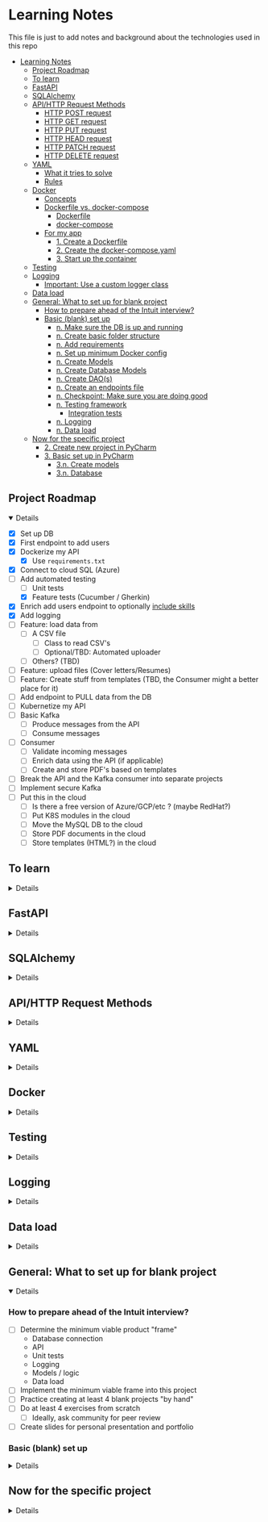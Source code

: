 # Learning Notes

This file is just to add notes and background about the technologies used in this repo

<!-- TOC -->

* [Learning Notes](#learning-notes)
    * [Project Roadmap](#project-roadmap)
    * [To learn](#to-learn)
    * [FastAPI](#fastapi)
    * [SQLAlchemy](#sqlalchemy)
    * [API/HTTP Request Methods](#apihttp-request-methods)
        * [HTTP POST request](#http-post-request)
        * [HTTP GET request](#http-get-request)
        * [HTTP PUT request](#http-put-request)
        * [HTTP HEAD request](#http-head-request)
        * [HTTP PATCH request](#http-patch-request)
        * [HTTP DELETE request](#http-delete-request)
    * [YAML](#yaml)
        * [What it tries to solve](#what-it-tries-to-solve)
        * [Rules](#rules)
    * [Docker](#docker)
        * [Concepts](#concepts)
        * [Dockerfile vs. docker-compose](#dockerfile-vs-docker-compose)
            * [Dockerfile](#dockerfile)
            * [docker-compose](#docker-compose)
        * [For my app](#for-my-app)
            * [1. Create a Dockerfile](#1-create-a-dockerfile)
            * [2. Create the docker-compose.yaml](#2-create-the-docker-composeyaml)
            * [3. Start up the container](#3-start-up-the-container)
    * [Testing](#testing)
    * [Logging](#logging)
        * [Important: Use a custom logger class](#important-use-a-custom-logger-class)
    * [Data load](#data-load)
    * [General: What to set up for blank project](#general-what-to-set-up-for-blank-project)
        * [How to prepare ahead of the Intuit interview?](#how-to-prepare-ahead-of-the-intuit-interview)
        * [Basic (blank) set up](#basic-blank-set-up)
            * [n. Make sure the DB is up and running](#n-make-sure-the-db-is-up-and-running)
            * [n. Create basic folder structure](#n-create-basic-folder-structure)
            * [n. Add requirements](#n-add-requirements)
            * [n. Set up minimum Docker config](#n-set-up-minimum-docker-config)
            * [n. Create Models](#n-create-models)
            * [n. Create Database Models](#n-create-database-models)
            * [n. Create DAO(s)](#n-create-daos)
            * [n. Create an endpoints file](#n-create-an-endpoints-file)
            * [n. Checkpoint: Make sure you are doing good](#n-checkpoint-make-sure-you-are-doing-good)
            * [n. Testing framework](#n-testing-framework)
                * [Integration tests](#integration-tests)
            * [n. Logging](#n-logging)
            * [n. Data load](#n-data-load)
    * [Now for the specific project](#now-for-the-specific-project)
        * [2. Create new project in PyCharm](#2-create-new-project-in-pycharm)
        * [3. Basic set up in PyCharm](#3-basic-set-up-in-pycharm)
            * [3.n. Create models](#3n-create-models)
            * [3.n. Database](#3n-database)

<!-- TOC -->

## Project Roadmap

<details open>

- [x] Set up DB
- [x] First endpoint to add users
- [x] Dockerize my API
    - [x] Use `requirements.txt`
- [x] Connect to cloud SQL (Azure)
- [ ] Add automated testing
    - [ ] Unit tests
    - [x] Feature tests (Cucumber / Gherkin)
- [x] Enrich add users endpoint to
  optionally [include skills](https://fastapi.tiangolo.com/tutorial/sql-databases/#__tabbed_1_3)
- [x] Add logging
- [ ] Feature: load data from
    - [ ] A CSV file
        - [ ] Class to read CSV's
        - [ ] Optional/TBD: Automated uploader
    - [ ] Others? (TBD)
- [ ] Feature: upload files (Cover letters/Resumes)
- [ ] Feature: Create stuff from templates (TBD, the Consumer might a better place for it)
- [ ] Add endpoint to PULL data from the DB
- [ ] Kubernetize my API
- [ ] Basic Kafka
    - [ ] Produce messages from the API
    - [ ] Consume messages
- [ ] Consumer
    - [ ] Validate incoming messages
    - [ ] Enrich data using the API (if applicable)
    - [ ] Create and store PDF's based on templates
- [ ] Break the API and the Kafka consumer into separate projects
- [ ] Implement secure Kafka
- [ ] Put this in the cloud
    - [ ] Is there a free version of Azure/GCP/etc ? (maybe RedHat?)
    - [ ] Put K8S modules in the cloud
    - [ ] Move the MySQL DB to the cloud
    - [ ] Store PDF documents in the cloud
    - [ ] Store templates (HTML?) in the cloud

</details>

## To learn

<details>

- [ ] Check exactly what FastAPI is
- [ ] How does FastAPI compares to other solutions
- [ ] What exactly is `uvicorn`? is it just for Dev? is it only for FastAPI?
- [ ] WSGI vs ASGI
- [ ] Learn about API keys
- [ ] Learn about pydantic and other alternatives
- [ ] Also learn about GraphQL
    - [ ] How does it compare to REST for ease of implementation?
    - [ ] How does it compare to REST in other areas (e.g. performance)
- [x] Add/use `requirements.txt` in my application
- [ ] What is the `__init__.py` (in the Python package folder) used for?
- [ ] Flask vs Uvicorn
- [ ] Learn what each section of `docker-compose.yaml` does
- [x] `yield` vs `return`
- [x] What is `sqllite` exactly? Is it good for local testing?

</details>

## FastAPI

<details>

- it is a framework to build RESTful API's
- It uses Pydantic intrinsically to validate, serialize and deserialize data
    - Pydantic is a data validation library for Python.
    - Pydantic is among the fastest data validation libraries for Python.
    - Pydantic provides type hints for schema validation and serialization through type annotations.
- Starlette
    - is a lightweight ASGI framework/toolkit, to support async functionality in Python.
    - great performance by independent benchmarks, which is inherited by FastAPI.
- Uvicorn
    - Uvicorn is a minimal low-level server/application web server for async frameworks
    - following the ASGI specification
- Automatically generate OpenAPI documentation
- Can run on Gunicorn (WSGI) and ASGI servers such as Uvicorn and Hypercorn, making it a good choice for production
  environments

</details>

## SQLAlchemy

<details>

- `declarative_base()` is a factory function that constructs a base class for declarative class definitions (which is
  assigned to the Base variable)
- The Declarative system is the typically used system provided by the SQLAlchemy ORM in order to define classes mapped
  to relational database tables.
    - However, as noted in Classical Mappings, Declarative is in fact a series of extensions that ride on top of the
      SQLAlchemy mapper() construct.
- To link a pydantic model to a SQLAlchemy model (table) we declare an inner `Config` class inside the pydantic model
    - In the `Config` class We set the value `orm_mode = True` to let pydantic know this is an ORM (duh!)
    - Pydantic's `orm_mode` will tell the Pydantic model to read the data even if it is not a dict, but an ORM model
    - This way, instead of only trying to get the id value from a dict, as in `id = data["id"]` it will also
      try `id = data.id`
- SQLAlchemy and many others are by default "lazy loading".
    - That means, they don't fetch the data for relationships (e.g. `User`-->`Skill`) unless you try to access the
      attribute that would contain that data.
    -

</details>

## API/HTTP Request Methods

<details>

These are the basic ones, see below for further reference:

- [https://www.freecodecamp.org/news/http-request-methods-explained/]
- [https://www.w3schools.com/tags/ref_httpmethods.asp]

### HTTP POST request

- We use POST to create a new resource.
- A POST request requires a body in which you define the data of the entity to be created.
- A successful POST request would be a 200 response code.
- No restrictions on data length

### HTTP GET request

- We use GET to read or retrieve a resource.
- A successful GET returns a response containing the information you requested.
- **Data sent is visible as part of the URL**
- should never be used when dealing with sensitive data

### HTTP PUT request

- We use PUT to modify (`insert`/`update`) a resource.
- PUT updates the entire resource with data that is passed in the body payload.
- If there is no resource that matches the request, it will create a new resource.
- It is idempotent: calling the same PUT request multiple times will always produce the same result. In contrast,
  calling a POST request repeatedly have side effects of creating the same resource multiple times.

### HTTP HEAD request

- HEAD is almost identical to GET, but without the response body.
- In other words, if GET /users returns a list of users, then HEAD /users will make the same request but will not return
  the list of users.
- useful for checking what a GET request will return before actually making a GET request
    - a HEAD request can read the Content-Length header to check the size of the file, without actually downloading the
      file.

### HTTP PATCH request

- We use PATCH to modify a part of a resource.
- With PATCH, you only need to pass in the data that you want to update.

### HTTP DELETE request

- It is used to, well.... delete data

</details>

## YAML

<details>

### What it tries to solve

- Set of standards to transfer data regardless of language (Python, Java, etc)
- Competes with JSON and XML, but simpler (in theory)

### Rules

```yaml
# This is a comment
# In general, lowercase is encouraged
# YAML is simply a key:value pair
course:
  # Notice the indentation for sub-elements!
  course_name: "Python rules"
  course_name2: Python rules # No quotes is still acceptable
  version: 1.1
  year: 2023
  price: &price 1000  # Notice the ampersand!! this indicates a re-usable variable
  is_public: true
  release_date: 2023-12-15 14:09:00 # Notice ISO-ish
  pre-enroll: null # null isused for ... well, nulls
  tags: # This is one way to declare an array (notice indentation + dashes)
    - python
    - web development
    - mysql
  teachers: [ "hugo", "paco", "luis" ]  # Another way for an array
  # Notice the following syntax, it declares an array of objects (compare to JSON [{},{}] )
  teacher_details:
    - name: "hugo"
      email: "hugo@gmail.com"
      role: "admin"
    - name: "paco"
      email: "paco@gmail.com"
      role: "servant"
    # Yet another way to write objects / dicts
    - { name: "luis",email: "luis@gmail.com",role: "runner" }
  short_desc: > # This is a multi-line string, when read, tabs and line breaks are removed
    mi mama
    me mima mucho
  long_desc: | # Another multiline but all indentation and linebreaks are KEPT
    mi mama
      me mima mucho
  process_payment: *price  # Notice the reference to the variable we declared above ^^
  parent_var: &parent # Again, declaring a variable
    one: two
  child_var:
    three: four
    <<: *parent  # This includes all sub-elements in parent, in the child variable 

```

</details>

## Docker

<details>

### Concepts

- dockerfile
    - blueprint for building images
        - more like a set of instructions IMO
- image
    - template for running containers
- container
    - The actual running code

### Dockerfile vs. docker-compose

- A `Dockerfile` describes how to build a Docker **image**, while Docker Compose is a command for running a Docker
  **container**.
- `docker-compose` is a tool for defining and running multi-container applications
- Use a Dockerfile to **define** your app’s environment, so it can be reproduced anywhere.
- Define the services of your app in docker-compose.yml, so you can run them together in an isolated environment.
- Use `docker compose up` and `docker compose command` to start and run your entire app.

#### Dockerfile

- Uses docker build commands, which use a “context,”
- Context: the set of files located in the specified PATH or URL
- The build process can refer to any of the files in the context
- the URL parameter can refer to
    - Git repositories,
    - pre-packaged tarball contexts
    - or plain text files
- A Docker image consists of read-only layers, each of which represents a Dockerfile instruction.
- The layers are stacked and each one is a delta of the changes from the previous layer
- In the following Example
    - FROM creates a layer from the ubuntu:18.04 Docker image.
    - COPY adds files from your Docker client’s current directory.
    - RUN builds your application with make.
    - CMD specifies what command to run within the container.

```dockerfile
FROM ubuntu:18.04
COPY . /app
RUN make /app
CMD python /app/app.py
```

- Trivia: you can have multiple `FROM` sections to pull assorted functionality from different places:

```dockerfile
FROM ubuntu:18.04
RUN apt-get update
RUN apt-get install -y odbcinst
RUN apt install -y unixodbc-dev
RUN apt-get install -y unixodbc

FROM Python:3.11
COPY . /app
RUN make /app
CMD python /app/app.py
```

- `requirements.txt`
    - You can make this one generic, i.e. don't specify a version, let `pip` decide

#### docker-compose

- "Adds" a new **writable** layer on top of the image
- All changes made to the running container, such as writing/modifying/deleting files, are done in this writable
  container layer

### For my app

#### 1. Create a Dockerfile

Remember: this is about creating the **image**

```dockerfile
# We copy the kernel functionality here. I'm using Python but it can be Devian, Ubuntu, ETC
FROM python:3.11

# Name the working dir
WORKDIR /app

# Copy "local" files to the container (in the `/app` folder)
# Sample:
COPY ./api/ ./api/
COPY ./requirements.txt .

# Install requirements in the container
RUN pip install --upgrade pip
# PRE-REQUISITE: Don't forget to refresh your requirements by doing : `pip freeze > requirements.txt`
RUN pip install -r ./requirements.txt
```

#### 2. Create the docker-compose.yaml

Note how you could spin up multiple container (in different ports) for escalabitily here

```yaml
version: "3"
services:
  # each service that could be executed from docker-compose goes here
  # note that the name can be anything (I just named it api)
  api:
    build: . # # config to build my image goes here... maybe? TODO: Investigate further
    expose:
      - 8000
    ports: # Port for my API
      - "8000:8000"
    restart: "always"
```

#### 3. Start up the container

```commandline
docker-compose up api
```

</details>

## Testing

<details>

- `pytest` provides unit testing
- BDD
    - Two options: `pytest-bdd` or `behave`
    - In theory `behave` is more flexible (e.g. file and method conventions) and easier, so that's what I'm running with
- pytest fixtures are used for dependency injection and app state
    - They will NOT be used in this project (using FastAPI dependency overrides instead)
- Override DB connection and test endpoints locally
    - Regular flow (prod/dev):
        1. engine is created by connecting to the URL (`database.py`)
        2. A `SessionLocal` is created based on the engine (`database.py`)
        3. The `Base` (`declarative_base`) is created here to add our ORM models to
        4. `app = FastAPI()` creates our API (`endpoints.py`)
        5. A method `get_session()` yields the `SessionLocal`. **Important**, this is where the magic happens
        6. In our `app` (for each endpoint) we introduce a dependency to the
           `session` (`add_users(model: UserModel, session: Session = Depends(get_session))`)
        7. The `session` gets passed down to the DAO for database usage
    - For tests, we need to override using fixtures (test file, UT or `steps.py`:
        1. We import `app` and `get_session` from our `endpoints.py` file, and the `Base` from `database.py`
        2. We create a "shadow" engine and session, connecting to the dummy DB
        3. We create a test version of `get_session()` (See step `e.` previously)
        4. Just to be sure, let's drop and re-create our tables: `Base.metadata.drop_all(engine)`
        5. Now re-create our ORM models in testing: `Base.metadata.create_all(bind=engine)`
        6. Super cool: we override the session like so: `app.dependency_overrides[get_session] = override_get_session`
        7. We leverage `TestClient` from FastAPI to create a testable version of our API: `client = TestClient(app)`
        8. And now we are ready to implement our tests: `response = client.get("/endpointName/")`
- Pro-tip: You can do ste-by-step debugging by using PyCharm's integrated FastAPI Run/Debug configuration

No more mocking the logger, check this out this beauty of code to check the logs!:

```python
class TestDataUpload(TestCase):
    def test_partially_correct_data(self):
        with self.assertLogs() as check_log:
            parser = CsvParser()
            result = parser.upload("/app/tests/data/partiallyCorrectUpload.csv")
            self.assertFalse(result)
            log_text = str(check_log.output)
            self.assertIn("Error in Row 1: missing email", log_text)
            self.assertIn("Error in Row 3: skill level must be numeric", log_text)
```

</details> <!-- Testing -->

## Logging

<details>

- no need for any installs, just `import logging`
- Remember the default level is WARNING, if you want INFO's you'll have to configure it
    - simply do `logging.basicConfig(level.logging.DEBUG)`
- to log to a file: `logging.basicConfig(filename='MyFile.log', level.logging.DEBUG)`
- Formatting:
    - [Reference](https://docs.python.org/3/library/logging.html#logrecord-attributes)
    - `logging.basicConfig(filename='MyFile.log', level.logging.DEBUG, format='%(asctime)s:%(levelname)s:%(message)s')`
- Default logger is the `root` logger, which we may want to avoid for complex apps
    - The first config is the one that takes over, hence, confusion
- A logger will help us create a logger per class/module, etc: `logger=logging.getLogger(__name__)`
    - `name` is of course the name of the method invoking
- IMPORTANT: difference between `logger.error()` and `logger.exception()` is that `exception()` gives the stacktrace

```python
import sys
import logging

logger = logging.getLogger(__name__)
file_handler = logging.FileHandler('myLoggingFile.log')
formatter = logging.Formatter('%(asctime)s:%(levelname)s:%(message)s')
file_handler.setFormatter(formatter)

"""
Option B: One handler per log level. You can have as many as you want 
"""
error_handler = logging.FileHandler('onlyErrors.log')
error_handler.formatter = formatter
error_handler.setLevel(logging.ERROR)

console_handler = logging.StreamHandler(sys.stdout)
console_handler.formatter = formatter
console_handler.level = logging.DEBUG

# We add all our handlers here
logger.addHandler(file_handler)
logger.addHandler(error_handler)
logger.addHandler(console_handler)


class MyStuff:
    def my_method(self):
        try:
        # do some logic
        except Exception as ex:
            logger.error(ex.message())
```

### Important: Use a custom logger class

Originally I had set up a custom logging functionality as a stand-alone function, but for some reason it wasn't working
on FastAPI:

```python
### FILE: utilities.py
def get_logger():
    logger = logging.getLogger(logger_name)
    logger.setLevel(logging.DEBUG)
    formatter = logging.Formatter(DEFAULT_LOG_FORMAT)

    console_handler = logging.StreamHandler(sys.stdout)
    console_handler.setFormatter(formatter)

    logger.addHandler(console_handler)
    return logger


### FILE: endpoints.py
from common.utilities import get_logger

app = FastAPI()
logger = get_logger()
```

So, now I moved that into a class and I create an instance of that class, not sure why this DOES work, maybe because I'm
adding state to my logger?

```python
### FILE: utilities.py
class DefaultLogger:
    """
    Having a class is a bit convoluted, but necessary since logging kept failing when I initialized
    the log from endpoints.py without a wrapper class. My theory is that this happened because I needed to add state
    """

    def __init__(self):
        self.logger = logging.getLogger(logger_name)
        self.logger.setLevel(logging.DEBUG)
        formatter = logging.Formatter(DEFAULT_LOG_FORMAT)

        console_handler = logging.StreamHandler(sys.stdout)
        console_handler.setFormatter(formatter)

        self.logger.addHandler(console_handler)

    def get_logger(self) -> Logger:
        return self.logger


### FILE: endpoints.py
from common.utilities import DefaultLogger

app = FastAPI()
logger = DefaultLogger().get_logger()
```

</details> <!-- Logging -->

## Data load

<details>

- CSV: There are 2 main data loaders for Python
    - Pandas
        - Data manipulation and analysis
        - It is cool to slice and dice data
        - "offers data structures and operations for manipulating numerical tables and time series"
        - Pros
            - Good for complex analysis and mathematical stuff
        - Cons
            - It is a heavy framework
            - Puts the whole data in memory
    - CSV (just like that: `import csv`)
        - It has CSV-specific functionality (duh!)
        - Better if you have simple needs
        - Pros
            - Much lighter than pandas
        - Cons
            - Not good if you need more complex functionality
- CSV module (ditching pandas for the time being)
    - no need for `pip install`

### Validations:

- Leverage pydantic, it has a cool array of validation functions, check the following code
- NOTE: there is a deprecated `from pydantic import validator`, be careful to use `field_validator`
- IMPORTANT: seems like some pydantic validators require their own package: `pip install pydantic[email]`

```python
import re
from pydantic import BaseModel, EmailStr, field_validator


class UserModel(BaseModel):
    email: EmailStr  # Built-in validation
    phone: str
    name: str
    title: str

    @classmethod
    @field_validator("phone")
    def validate_phone(cls, value: str):  # Custom validation
        pattern = "^(\\+\\d+)?(\\(\\d+\\))?\\s*[\\d-]+$"
        # Even though we use assert, this should throw a ValidationError
        assert re.match(pattern=pattern, string=value), "Phone doesn't match expected pattern"
        return value

    @classmethod
    @field_validator("name", "title")  # <== Check this, you can add validations for multiple fields
    def validate_alphanums(cls, value: str) -> str:
        pattern = "^[a-zA-Z\\s]+"
        # Even though we use assert, this should throw a ValidationError
        assert re.match(pattern=pattern, string=value), "Phone doesn't match expected pattern"
        return value
```

### DELETEME : What will my data-upload feature will be:

- [ ] A CSV file
    - [ ] Class to read CSV's
        - CSV will include both user and skills data
        - Validate the data
        - File can be failed on a batch or record level
        - A second file with incorrect data shall be generated
        - Redundant data shall be discarded with a warning
    - [ ] Optional/TBD: Automated reader
        - Use a job-like logic to parse new files
        - Decide: should I use cron-like triggers, or are there better choices?
        - A new file has the `.csv` extension
        - It can have the same name, but an updated timestamp
- [ ] Others? (TBD)

</details> <!-- Data load -->

## General: What to set up for blank project

<details open>

### How to prepare ahead of the Intuit interview?

- [ ] Determine the minimum viable product "frame"
    - Database connection
    - API
    - Unit tests
    - Logging
    - Models / logic
    - Data load
- [ ] Implement the minimum viable frame into this project
- [ ] Practice creating at least 4 blank projects "by hand"
- [ ] Do at least 4 exercises from scratch
    - [ ] Ideally, ask community for peer review
- [ ] Create slides for personal presentation and portfolio

### Basic (blank) set up

<details> 

#### n. Make sure the DB is up and running

**IMPORTANT**: Consider creating a script for it

1. From Windows, open `Services`
2. Look for `MySQLServer`
3. Hit `Start`

#### n. Create basic folder structure

**NOTE**: _italics_ mean folder, `code` means file

- _api_
    - _database_
        - _daos_
            - `dao.py`
        - _table_models_
        - `database.py`
    - _models_
    - `endpoints.py`
- _common_
    - `constants.py`
    - `utilities.py`
- _tests_
    - _unit_
    - _feature_
        - _steps_
            - `steps.py`
- _data_load_ (TBC)
    - **What here?**
- `Dockerfile`
- `docker-compose.yaml`
- `README.md`
- `requirements.txt`

#### n. Add requirements

```commandline
pip freeze > requirements.txt
```

Alternatively, you can leave your requirements as open as possible and let Docker figure out versioning:

```requirements
fastapi
sqlalchemy
pydantic
pytest
behave
requests
uvicorn
mssql
sqlserver
pyodbc
starlette.testclient
httpx
```

#### n. Set up minimum Docker config

`Dockerfile`:

```dockerfile
# Specify the parent image to pull core functionality from (in this case Python)
FROM python:3.11

# Name the working dir (will be set by Docker if we don't do it)
WORKDIR /app

# Copy "local" files to the container (in the `/app` folder)
# Sample:
COPY ./api/ ./api/
COPY ./common/ ./common/
# Super important, don't forget to put the DB file in the image if you are running local
COPY ./coverletter.db ./
COPY ./requirements.txt .

# Install requirements in the container
RUN pip install --upgrade pip
# PRE-REQUISITE: Don't forget to refresh your requirements by doing : `pip freeze > requirements.txt`
RUN pip install -r ./requirements.txt
```

**IMPORTANT**: If you are using MS SQL things are more complex, make sure to add to `Dockerfile`:

```dockerfile
# Next section to be able to connect to Azure
## Make sure we get the latest version of our requirements
RUN apt-get update
## Start with installations
RUN apt-get install -y odbcinst
## This gets the MS SQL Drivers for Debian (apparently the default for the image is Debian)
### Get the public keys to be able to pull the sources from MS
RUN curl https://packages.microsoft.com/keys/microsoft.asc | apt-key add -
### Get the drivers
RUN curl https://packages.microsoft.com/config/debian/9/prod.list | tee /etc/apt/sources.list.d/mssql-release.list
RUN apt update
### Annoying, I need to accept the EULA. This was a HEADACHE to figure out
RUN ACCEPT_EULA=Y apt-get install -y msodbcsql18
RUN apt install -y unixodbc-dev
RUN apt-get install -y unixodbc
```

`docker-compose.yaml` :

```yaml
version: "3"
services:
  # each service that could be executed from docker-compose goes here
  # note that the name can be anything (I just named it api)
  api:
    build: . # config to build my image goes here... maybe? TODO: Investigate further
    expose:
      - 8000
    ports: # Port for my API
      - "8000:8000"
    restart: "always"
    # You could put the command in Dockerfile. Dealer's choice
    command: [ "uvicorn", "api.endpoints:app", "--host=0.0.0.0", "--reload" ]
    # This should prevent us from having to rebuild our image for every change
    volumes:
      - ./api/:/app/api
    # watch allows the app to auto-reload on code changes, very practical
    develop:
      watch:
        - action: sync+restart
          # The path to watch changes for
          path: api/
          # the target (within the container) for the path
          target: /app/api
          ignore:
            - __pycache__/
            - .env
            - .venv
            - env/
            - venv/
            - .idea/
        - action: rebuild
          path: Dockerfile
        - action: rebuild
          path: docker-compose.yaml
        - action: rebuild
          path: requirements.txt
```

#### n. Create Models

- This section refers to the **business** models, database models (rows) will be created in a bit
- For simplicity both models are in the same file, they should be separate in the finalized version

```python
from typing import Optional, List, Optional
from pydantic import BaseModel


# This is called "child" because it mimics a 1..N relationship
class ChildModel(BaseModel):
    name: str
    parent_id: Optional[int] = None

    # SUPER important: This tells pydantic that this an ORM (database)
    class Config:
        orm_mode = True


class ParentModel(BaseModel):
    name: str
    children: Optional[List[ChildModel]] = []

    class Config:
        orm_mode = True
```

#### n. Create Database Models

- Putting all DB models in the same file, otherwise my app fails (should be fixable, don't know how)
- Notice that the business and DB models are NOT tied up here. That happens in the DAO

```python
from typing import List
from sqlalchemy import ForeignKey
from sqlalchemy.orm import relationship, Mapped, mapped_column
# IMPORTANT: Notice how we link these to the declarative_base (Base). This orchestrates our relational DB
from api.database.database import Base


class ParentTableRow(Base):
    __tablename__ = "tblNameGoesHere"
    # __table_args__ = {"schema": "coverletter"} # Used only for SQL Server

    """
    SQLAlchemy ORM (Object Relational Model) representation of the table
    """
    id: Mapped[int] = mapped_column(primary_key=True)
    name: Mapped[str] = mapped_column(nullable=False)
    # relationship() can be backtraced, but keeping it simple for this example
    skills: Mapped[List["ChildTableRow"]] = relationship()


class ChildTableRow(Base):
    __tablename__ = "tblNameGoesHere"

    id: Mapped[int] = mapped_column(primary_key=True)
    name: Mapped[str] = mapped_column(nullable=False)
    # Notice 2 things:
    # 1. I am assigning a column name here, otherwise it defaults to the same name as in Python
    # 2. I am explicitly stating the ForeignKey
    user_id: Mapped[int] = mapped_column("userId", ForeignKey("tblUser.id"))
```

#### n. Create DAO(s)

- You can have one or multiple DAO's, for the sake of simplicity we'll have one for this project
- Here's where you link the business and the DB models

```python
from sqlalchemy.orm import Session
from api.database.table_models.table_row_models import ParentTableRow, ChildTableRow
from common.models.user_model import ParentModel


class Dao:
    @staticmethod
    def create_something(session: Session, parent_model: ParentModel) -> ParentTableRow:
        # Create the row model from the business model (passed down from the endpoint)
        child_rows = []
        for child in parent_model.children:
            child_row = ChildTableRow(name=child.name)
            child_rows.append(child_row)

        parent_row = ParentTableRow(name=parent_model.name, children=child_rows)
        session.add(parent_row)
        session.commit()

        # I presume I would be updating the data (mostly the PK) from the DB
        session.refresh(parent_row)
        return parent_row
```

#### n. Create an endpoints file

```python
from fastapi import FastAPI, Depends

from api.database.database import SessionLocal
from sqlalchemy.orm import Session
from common.models.user_model import UserModel
from api.database.daos.dao import Dao

app = FastAPI()


def get_session() -> SessionLocal:
    """
    We need to have an independent database session/connection (SessionLocal) per request, 
    use the same session through all the request and then close it after the request
    is finished.

    Returns:
        SessionLocal: A DB session to be used once
    """
    # fetch session
    session = SessionLocal()
    try:
        # `yield` returns a generator for the session, aka an iterable that can only iterate once
        # In this case it returns a new Session every time is called, but forgets the previous sessions immediately
        yield session
    finally:
        session.close()
```

#### n. Checkpoint: Make sure you are doing good

1. Start up the service

```commandline
docker-compose up api
```

2. See FastAPI:

```
http://localhost:8000/docs
```

#### n. Testing framework

Add requirements if you don't have them already:

```requirements
pytest
behave
requests
starlette.testclient
httpx
```

##### Integration tests

1. Let PyCharm do the deed for you. Just create a `.feature` file, example:

```gherkin
Feature: AddUsers
  # Add users with assorted combinations

  Scenario: Add Data with endpoint
    When The following is posted to the "add-users" endpoint using PUT
    """
    {"input":"dummy input"}
    """
    Then response should be
    """
    {"TBD":"TBD"}
    """
```

2. Now update the `steps.py`

```python
import json
from behave import when, then
from fastapi.testclient import TestClient
from sqlalchemy import create_engine
from sqlalchemy.orm import sessionmaker

from api.database.database import Base
from api.endpoints import app, get_session

# This allows us to test our endpoint without deploying the API
test_client = TestClient(app)

# The following steps recreate our DB in a mock
engine = create_engine("sqlite:///./test.db", connect_args={"check_same_thread": False})
Base.metadata.drop_all(engine)
Base.metadata.create_all(engine)
TestSessionLocal = sessionmaker(bind=engine, autocommit=False, autoflush=False)


# These overrides are where the magic to avoid using our actual DB happens
def override_get_session() -> TestSessionLocal:
    session = TestSessionLocal()
    yield session
    session.rollback()
    session.close()


app.dependency_overrides[get_session] = override_get_session


@when('The following is posted to the "{endpoint_name}" endpoint using PUT')
def step_impl(context, endpoint_name):
    try:
        # context.text is where the framework puts the text under the When/Then/Given etc 
        response = test_client.put(url=f"/{endpoint_name}", json=json.loads(context.text))
        if response.status_code == 200:
            # We can add whatever to the context, which will allow us to test
            context.response = response
            context.success = True
        else:
            context.success = False
    except Exception as ex:
        print(f"Something horrible happened!!: {str(ex)}")
        context.success = False


@then("response should be")
def step_impl(context):
    assert context.success is True
    response_dict = json.loads(context.response.text)
    expected = json.loads(context.text)
    assert response_dict == expected
```

#### n. Logging

- Create a custom `Logger` in the `common` folder, cleaner than just using `logging`
- Implement an actual class, using a method to get the logger doesn't seem to work properly on FastAPI

Basic Logger:

```python
import sys
from logging import Logger
from typing import Optional

from common.constants import DEFAULT_LOG_FORMAT, PROJECT_NAME


class DefaultLogger:
    """
    Having a class is a bit convoluted, but necessary since logging kept failing when I initialized
    the log from endpoints.py without a wrapper class. My theory is that this happened because I needed to add state
    """

    def __init__(
            self,
            logger_name: Optional[str] = PROJECT_NAME,
            use_file: Optional[bool] = False,
            filename: Optional[str] = ""
    ):
        self.logger = logging.getLogger(logger_name)
        self.logger.setLevel(logging.DEBUG)
        formatter = logging.Formatter(DEFAULT_LOG_FORMAT)

        console_handler = logging.StreamHandler(sys.stdout)
        console_handler.setFormatter(formatter)

        self.logger.addHandler(console_handler)
        if use_file:
            log_filename = f"{filename if filename else 'default'}.log"
            file_handler = logging.FileHandler(f"{log_filename}")
            file_handler.setFormatter(formatter)
            file_handler.setLevel(logging.DEBUG)
            self.logger.addHandler(file_handler)

    def get_logger(self) -> Logger:
        return self.logger
```

#### n. Data load

TBD

</details> <!-- Basic (Blank) set up -->

## Now for the specific project

<details>

### 2. Create new project in PyCharm

### 3. Basic set up in PyCharm

#### 3.n. Create models

- For each model identified
    - Create a class, inheriting from `BaseModel` (`from pydantic import BaseModel`)
    - Add properties straight under the class, e.g.:

```python
class UserModel(BaseModel):
    id: Optional[int] = None
    name: str
    email: str
```

- Don't forget to add a `Config` class inside the model and set `orm_mode = True`, this tells pydantic that is a an
  Object-Relational (DB) model

#### 3.n. Database

</details> <!-- Now for the specific project -->

</details>


